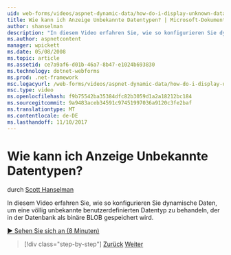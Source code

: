 ```yaml
---
uid: web-forms/videos/aspnet-dynamic-data/how-do-i-display-unknown-datatypes
title: Wie kann ich Anzeige Unbekannte Datentypen? | Microsoft-Dokumentation
author: shanselman
description: "In diesem Video erfahren Sie, wie so konfigurieren Sie dynamische Daten, um eine völlig unbekannte benutzerdefinierten Datentyp zu behandeln, der in der Datenbank als binäre BLOB gespeichert wird."
ms.author: aspnetcontent
manager: wpickett
ms.date: 05/08/2008
ms.topic: article
ms.assetid: ce7a9af6-d01b-46a7-8b47-e1024b693830
ms.technology: dotnet-webforms
ms.prod: .net-framework
msc.legacyurl: /web-forms/videos/aspnet-dynamic-data/how-do-i-display-unknown-datatypes
msc.type: video
ms.openlocfilehash: f9b75542ba35384dfc82b3059d1a2a18212bc184
ms.sourcegitcommit: 9a9483aceb34591c97451997036a9120c3fe2baf
ms.translationtype: MT
ms.contentlocale: de-DE
ms.lasthandoff: 11/10/2017
---
```

<a name="how-do-i-display-unknown-datatypes"></a>Wie kann ich Anzeige Unbekannte Datentypen?
====================
durch [Scott Hanselman](https://github.com/shanselman)

In diesem Video erfahren Sie, wie so konfigurieren Sie dynamische Daten, um eine völlig unbekannte benutzerdefinierten Datentyp zu behandeln, der in der Datenbank als binäre BLOB gespeichert wird.

[&#9654; Sehen Sie sich an (8 Minuten)](https://channel9.msdn.com/Blogs/ASP-NET-Site-Videos/how-do-i-display-unknown-datatypes)

>[!div class="step-by-step"]
[Zurück](how-do-i-make-custom-pages.md)
[Weiter](how-do-i-use-a-dynamiccontrol-in-listview-and-detailsview-controls.md)
